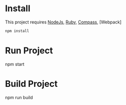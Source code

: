 # Install
This project requires [NodeJs](http://nodejs.org/), [Ruby](http://www.ruby-lang.org), [Compass](http://compass-style.org/), [Webpack]


```bash
npm install

```

# Run Project

npm start


# Build Project

npm run build